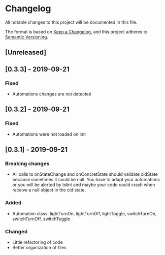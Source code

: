 # Changelog
All notable changes to this project will be documented in this file.

The format is based on [Keep a Changelog](https://keepachangelog.com/en/1.0.0/),
and this project adheres to [Semantic Versioning](https://semver.org/spec/v2.0.0.html).

## [Unreleased]

## [0.3.3] - 2019-09-21

### Fixed
 - Automations changes are not detected

## [0.3.2] - 2019-09-21

### Fixed
 - Automations were not loaded on init

## [0.3.1] - 2019-09-21
### Breaking changes
 - All calls to onStateChange and onConcretState should validate oldState because sometimes it could be null. You have to adapt your automations or you will be alerted by tslint and maybe your code could crash when receive a null object in the old state.

### Added
 - Automation class: lightTurnOn, lightTurnOff, lightToggle, switchTurnOn, switchTurnOff, switchToggle

### Changed
 - Little refactoring of code
 - Better organization of files

